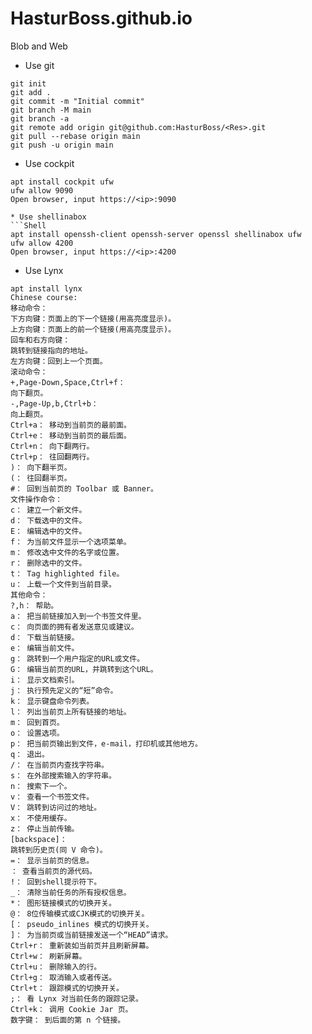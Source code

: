 # HasturBoss.github.io
Blob and Web

* Use git
```Git
git init
git add .
git commit -m "Initial commit"
git branch -M main
git branch -a
git remote add origin git@github.com:HasturBoss/<Res>.git
git pull --rebase origin main
git push -u origin main
```

* Use cockpit
```Shell
apt install cockpit ufw
ufw allow 9090
Open browser, input https://<ip>:9090

* Use shellinabox
```Shell
apt install openssh-client openssh-server openssl shellinabox ufw
ufw allow 4200
Open browser, input https://<ip>:4200
```

* Use Lynx
```Shell
apt install lynx
Chinese course:
移动命令：
下方向键：页面上的下一个链接(用高亮度显示)。
上方向键：页面上的前一个链接(用高亮度显示)。
回车和右方向键：
跳转到链接指向的地址。
左方向键：回到上一个页面。
滚动命令：
+,Page-Down,Space,Ctrl+f：
向下翻页。
-,Page-Up,b,Ctrl+b：
向上翻页。
Ctrl+a： 移动到当前页的最前面。
Ctrl+e： 移动到当前页的最后面。
Ctrl+n： 向下翻两行。
Ctrl+p： 往回翻两行。
)： 向下翻半页。
(： 往回翻半页。
#： 回到当前页的 Toolbar 或 Banner。
文件操作命令：
c： 建立一个新文件。
d： 下载选中的文件。
E： 编辑选中的文件。
f： 为当前文件显示一个选项菜单。
m： 修改选中文件的名字或位置。
r： 删除选中的文件。
t： Tag highlighted file。
u： 上载一个文件到当前目录。
其他命令：
?,h： 帮助。
a： 把当前链接加入到一个书签文件里。
c： 向页面的拥有者发送意见或建议。
d： 下载当前链接。
e： 编辑当前文件。
g： 跳转到一个用户指定的URL或文件。
G： 编辑当前页的URL，并跳转到这个URL。
i： 显示文档索引。
j： 执行预先定义的“短”命令。
k： 显示键盘命令列表。
l： 列出当前页上所有链接的地址。
m： 回到首页。
o： 设置选项。
p： 把当前页输出到文件，e-mail，打印机或其他地方。
q： 退出。
/： 在当前页内查找字符串。
s： 在外部搜索输入的字符串。
n： 搜索下一个。
v： 查看一个书签文件。
V： 跳转到访问过的地址。
x： 不使用缓存。
z： 停止当前传输。
[backspace]：
跳转到历史页(同 V 命令)。
=： 显示当前页的信息。
： 查看当前页的源代码。
!： 回到shell提示符下。
_： 清除当前任务的所有授权信息。
*： 图形链接模式的切换开关。
@： 8位传输模式或CJK模式的切换开关。
[： pseudo_inlines 模式的切换开关。
]： 为当前页或当前链接发送一个“HEAD”请求。
Ctrl+r： 重新装如当前页并且刷新屏幕。
Ctrl+w： 刷新屏幕。
Ctrl+u： 删除输入的行。
Ctrl+g： 取消输入或者传送。
Ctrl+t： 跟踪模式的切换开关。
;： 看 Lynx 对当前任务的跟踪记录。
Ctrl+k： 调用 Cookie Jar 页。
数字键： 到后面的第 n 个链接。
```
